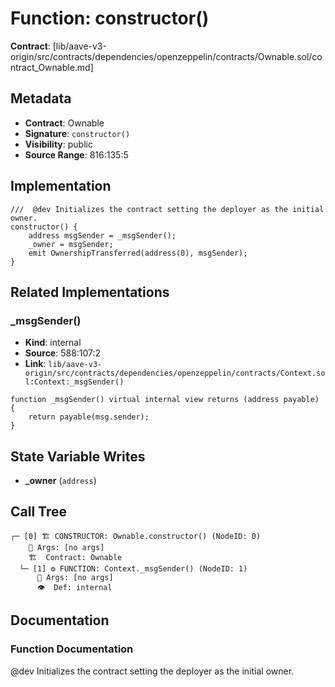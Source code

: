 # Function: constructor()

**Contract**: [lib/aave-v3-origin/src/contracts/dependencies/openzeppelin/contracts/Ownable.sol/contract_Ownable.md]

## Metadata

- **Contract**: Ownable
- **Signature**: `constructor()`
- **Visibility**: public
- **Source Range**: 816:135:5

## Implementation

```solidity
///  @dev Initializes the contract setting the deployer as the initial owner.
constructor() {
    address msgSender = _msgSender();
    _owner = msgSender;
    emit OwnershipTransferred(address(0), msgSender);
}
```

## Related Implementations

### _msgSender()

- **Kind**: internal
- **Source**: 588:107:2
- **Link**: `lib/aave-v3-origin/src/contracts/dependencies/openzeppelin/contracts/Context.sol:Context:_msgSender()`

```solidity
function _msgSender() virtual internal view returns (address payable) {
    return payable(msg.sender);
}
```

## State Variable Writes

- **_owner** (`address`)

## Call Tree

```
┌─ [0] 🏗️ CONSTRUCTOR: Ownable.constructor() (NodeID: 0)
    💬 Args: [no args]
    🏗️  Contract: Ownable
  └─ [1] ⚙️ FUNCTION: Context._msgSender() (NodeID: 1)
      💬 Args: [no args]
      👁️  Def: internal
```

## Documentation

### Function Documentation

 @dev Initializes the contract setting the deployer as the initial owner.
